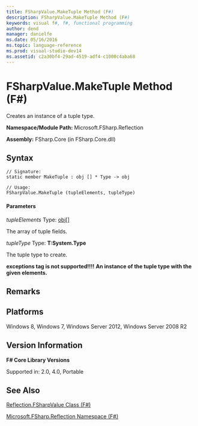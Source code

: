 ```yaml
---
title: FSharpValue.MakeTuple Method (F#)
description: FSharpValue.MakeTuple Method (F#)
keywords: visual f#, f#, functional programming
author: dend
manager: danielfe
ms.date: 05/16/2016
ms.topic: language-reference
ms.prod: visual-studio-dev14
ms.assetid: c2a30bf4-29ad-4519-adf4-c1000c4aba68 
---
```


# FSharpValue.MakeTuple Method (F#)

Creates an instance of a tuple type.

**Namespace/Module Path:** Microsoft.FSharp.Reflection

**Assembly:** FSharp.Core (in FSharp.Core.dll)


## Syntax

```
// Signature:
static member MakeTuple : obj [] * Type -> obj

// Usage:
FSharpValue.MakeTuple (tupleElements, tupleType)
```

#### Parameters
*tupleElements*
Type: [obj](https://msdn.microsoft.com/library/dcf2430f-702b-40e5-a0a1-97518bf137f7)[[]](https://msdn.microsoft.com/library/def20292-9aae-4596-9275-b94e594f8493)


The array of tuple fields.


*tupleType*
Type: **T:System.Type**


The tuple type to create.



**exceptions tag is not supported!!!!**
**An instance of the tuple type with the given elements.**
## Remarks

## Platforms
Windows 8, Windows 7, Windows Server 2012, Windows Server 2008 R2


## Version Information
**F# Core Library Versions**

Supported in: 2.0, 4.0, Portable




## See Also
[Reflection.FSharpValue Class &#40;F&#35;&#41;](Reflection.FSharpValue-Class-%5BFSharp%5D.md)

[Microsoft.FSharp.Reflection Namespace &#40;F&#35;&#41;](Microsoft.FSharp.Reflection-Namespace-%5BFSharp%5D.md)

